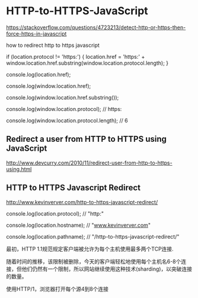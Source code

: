 # HTTP-to-HTTPS-JavaScript



https://stackoverflow.com/questions/4723213/detect-http-or-https-then-force-https-in-javascript





how to redirect http to https javascript


if (location.protocol != 'https:')
{
    location.href = 'https:' + window.location.href.substring(window.location.protocol.length);
}

console.log(location.href);

console.log(window.location.href);

console.log(window.location.href.substring());

console.log(window.location.protocol);
// https:

console.log(window.location.protocol.length);
// 6



## Redirect a user from HTTP to HTTPS using JavaScript

http://www.devcurry.com/2010/11/redirect-user-from-http-to-https-using.html


<script type="text/javascript">
    if (window.location.protocol == "http:") {
        var restOfUrl = window.location.href.substr(5);
        window.location = "https:" + restOfUrl;
    }
</script>


## HTTP to HTTPS Javascript Redirect

http://www.kevinverver.com/http-to-https-javascript-redirect/


<script type="text/javascript" language="javascript">

let protocol = location.protocol,
    hostname = location.hostname,
    pathname = location.pathname;

if (protocol == "http:"){ 
    protocol = "https:";
    location.replace(protocol + "//" + hostname + pathname); 
};

</script>

console.log(location.protocol);
// "http:"

console.log(location.hostname);
// "www.kevinverver.com"

console.log(location.pathname);
// "/http-to-https-javascript-redirect/"




























最初，HTTP 1.1规范规定客户端被允许为每个主机使用最多两个TCP连接.

随着时间的推移，该限制被删除，今天的客户端轻松地使用每个主机名6-8个连接，但他们仍然有一个限制，所以网站继续使用这种技术(sharding)，以突破连接的数量。


使用HTTP/1，浏览器打开每个源4到8个连接


















